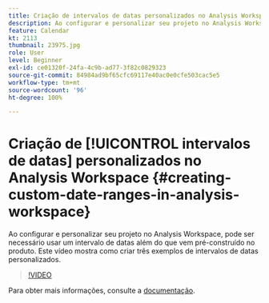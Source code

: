 ```yaml
---
title: Criação de intervalos de datas personalizados no Analysis Workspace
description: Ao configurar e personalizar seu projeto no Analysis Workspace, pode ser necessário usar um intervalo de datas além do que vem pré-construído no produto. Este vídeo mostra como criar três exemplos de intervalos de datas personalizados.
feature: Calendar
kt: 2113
thumbnail: 23975.jpg
role: User
level: Beginner
exl-id: ce01320f-24fa-4c9b-ad77-3f82c0829323
source-git-commit: 84984ad9bf65cfc69117e40ac0e0cfe503cac5e5
workflow-type: tm+mt
source-wordcount: '96'
ht-degree: 100%

---
```


# Criação de [!UICONTROL intervalos de datas] personalizados no Analysis Workspace {#creating-custom-date-ranges-in-analysis-workspace}

Ao configurar e personalizar seu projeto no Analysis Workspace, pode ser necessário usar um intervalo de datas além do que vem pré-construído no produto. Este vídeo mostra como criar três exemplos de intervalos de datas personalizados.

>[!VIDEO](https://video.tv.adobe.com/v/23975/?quality=12&learn=on)

Para obter mais informações, consulte a [documentação](https://experienceleague.adobe.com/docs/analytics/analyze/analysis-workspace/components/calendar-date-ranges/custom-date-ranges.html?lang=pt-BR).
